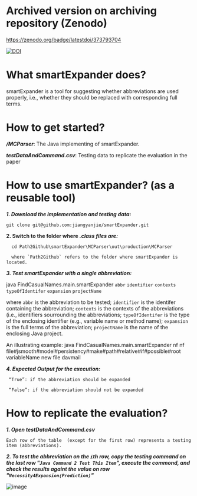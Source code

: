 # Archived version on archiving repository (Zenodo)

https://zenodo.org/badge/latestdoi/373793704

[![DOI](https://zenodo.org/badge/DOI/10.5281/zenodo.4899710.svg)](https://doi.org/10.5281/zenodo.4899710)

# What smartExpander does?

smartExpander is a tool for suggesting whether abbreviations are used properly, i.e., whether they should be replaced with corresponding full terms. 

# How to get started? 

***/MCParser***: The Java implementing of smartExpander.

***testDataAndCommand.csv***: Testing data to replicate the evaluation in the paper

# How to use smartExpander? (as a reusable tool)
***1. Download the implementation and testing data:***

    git clone git@github.com:jiangyanjie/smartExpander.git
  
 **2. Switch to the folder where *.class files are:***

      cd Path2Github\smartExpander\MCParser\out\production\MCParser
      
      where `Path2Github` refers to the folder where smartExpander is located.  

***3. Test smartExpander with a single abbreviation:***

   java FindCasualNames.main.smartExpander `abbr` `identifier` `contexts` `typeOfIdentifer` `expansion` `projectName`

   where `abbr` is the abbreviation to be tested; `identifier` is the identifer containing the abbreviation; `contexts` is the contexts of the abbreviations (i.e., identifiers sourrounding the abbreviations; `typeOfIdentifer` is the type of the enclosing identifier (e.g., variable name or method name);  `expansion` is the full terms of the abbreviation; `projectName` is the name of the enclosing Java project. 
  
  An illustrating example:   java FindCasualNames.main.smartExpander nf nf file#jsmooth#model#persistency#make#path#relative#if#possible#root variableName new file davmail
  
 ***4. Expected Output for the execution:***

     “True”: if the abbreviation should be expanded

     “False”: if the abbreviation should not be expanded
     
# How to replicate the evaluation?

***1. Open testDataAndCommand.csv***

    Each row of the table  (except for the first row) represents a testing item (abbreviations).
    
***2.  To test the abbreviation on the `i`th row, copy the testing command on the last row "`Java Command 2 Test This Item`",  execute the commond, and check the results againt the value on row "`Necessity4Expansion(Prediction)`"***

![image](https://user-images.githubusercontent.com/10864327/120813783-cf56f380-c580-11eb-97df-7a03a06af20e.png)

     

     
